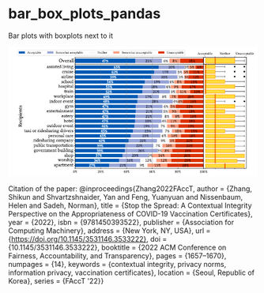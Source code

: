 # bar_box_plots_pandas
Bar plots with boxplots next to it

![alt text](https://github.com/aerinzhang/bar_box_plots_pandas/blob/main/plot.png?raw=true)

Citation of the paper:
@inproceedings{Zhang2022FAccT,
author = {Zhang, Shikun and Shvartzshnaider, Yan and Feng, Yuanyuan and Nissenbaum, Helen and Sadeh, Norman},
title = {Stop the Spread: A Contextual Integrity Perspective on the Appropriateness of COVID-19 Vaccination Certificates},
year = {2022},
isbn = {9781450393522},
publisher = {Association for Computing Machinery},
address = {New York, NY, USA},
url = {https://doi.org/10.1145/3531146.3533222},
doi = {10.1145/3531146.3533222},
booktitle = {2022 ACM Conference on Fairness, Accountability, and Transparency},
pages = {1657–1670},
numpages = {14},
keywords = {contextual integrity, privacy norms, information privacy, vaccination certificates},
location = {Seoul, Republic of Korea},
series = {FAccT '22}}
